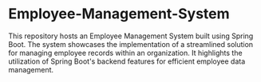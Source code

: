 # Employee-Management-System

This repository hosts an Employee Management System built using Spring Boot. The system showcases the implementation of a streamlined solution for managing employee records within an organization. It highlights the utilization of Spring Boot's backend features for efficient employee data management. 
